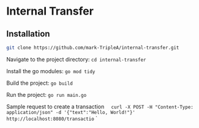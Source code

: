 # Internal Transfer

## Installation

```bash
git clone https://github.com/mark-TripleA/internal-transfer.git
```

Navigate to the project directory: `cd internal-transfer`

Install the go modules: `go mod tidy`

Build the project: `go build`

Run the project: `go run main.go`

Sample request to create a transaction
`  curl -X POST -H "Content-Type: application/json" -d '{"text":"Hello, World!"}' http://localhost:8080/transactio` `
